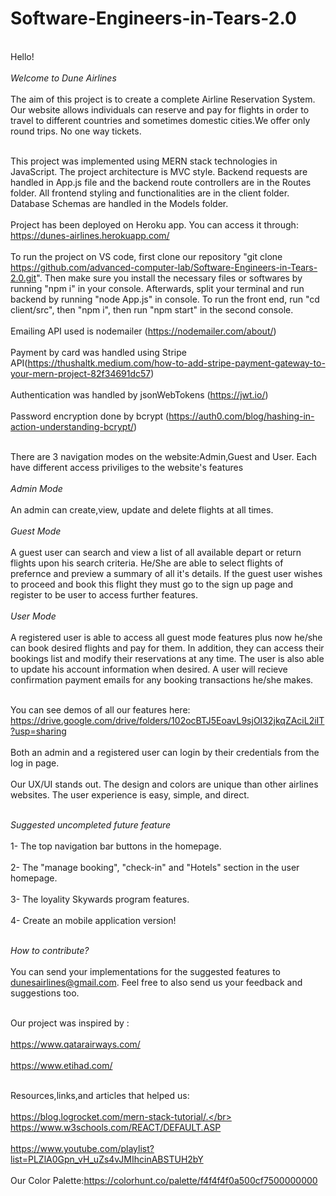 # Software-Engineers-in-Tears-2.0

<br>Hello!<br />
<br>*Welcome to Dune Airlines*<br />
<br>The aim of this project is to create a complete Airline Reservation System. Our website allows individuals can reserve and pay
for flights in order to travel to different countries and sometimes domestic cities.We offer only round trips. No one way tickets.<br />

<br> This project was implemented using MERN stack technologies in JavaScript. The project architecture is MVC style. Backend requests are handled in App.js file and the backend route controllers are in the Routes folder. All frontend styling and functionalities are in the client folder. Database Schemas are handled in the Models folder. <br />
<br> Project has been deployed on Heroku app. You can access it through: https://dunes-airlines.herokuapp.com/ <br/>
<br>To run the project on VS code, first clone our repository "git clone https://github.com/advanced-computer-lab/Software-Engineers-in-Tears-2.0.git". Then make sure you install the necessary files or softwares by running "npm i" in your console. Afterwards, split your terminal and run backend by running "node App.js" in console. To run the front end, run "cd client/src", then "npm i", then run "npm start" in the second console.<br />
<br> Emailing API used is nodemailer (https://nodemailer.com/about/)<br/>
<br> Payment by card was handled using Stripe API(https://thushaltk.medium.com/how-to-add-stripe-payment-gateway-to-your-mern-project-82f34691dc57)<br/>
<br> Authentication was handled by jsonWebTokens (https://jwt.io/)<br/>
<br> Password encryption done by bcrypt (https://auth0.com/blog/hashing-in-action-understanding-bcrypt/)<br/>

<br> There are 3 navigation modes on the website:Admin,Guest and User. Each have different access priviliges to the website's features <br />
<br> *Admin Mode* <br />
<br> An admin can create,view, update and delete flights at all times.<br />
<br> *Guest Mode* <br />
<br> A guest user can search and view a list of all available depart or return flights upon his search criteria. He/She are able to select flights of prefernce and preview a summary of all it's details. If the guest user wishes to proceed and book this flight they must go to the sign up page and register to be user to access further features.<br />
<br>*User Mode*<br />
<br> A registered user is able to access all guest mode features plus now he/she can book desired flights and pay for them. In addition, they can access their bookings list and modify their reservations at any time. The user is also able to update his account information when desired. A user will recieve confirmation payment emails for any booking transactions he/she makes.<br />

<br> You can see demos of all our features here: https://drive.google.com/drive/folders/102ocBTJ5EoavL9sjOI32jkqZAciL2iIT?usp=sharing <br/>
<br> Both an admin and a registered user can login by their credentials from the log in page. <br/>
<br> Our UX/UI stands out. The design and colors are unique than other airlines websites. The user experience is easy, simple, and direct.</br>


<br>*Suggested uncompleted future feature*<br>
<br> 1- The top navigation bar buttons in the homepage.<br/>
<br> 2- The "manage booking", "check-in" and "Hotels" section in the user homepage.<br/>
<br> 3- The loyality Skywards program features. <br/>
<br> 4- Create an mobile application version!<br/>


<br> *How to contribute?*<br/>
<br> You can send your implementations for the suggested features to dunesairlines@gmail.com. Feel free to also send us your feedback and suggestions too.<br/>

<br>Our project was inspired by :</br>
<br>https://www.qatarairways.com/</br>
<br>https://www.etihad.com/</br>

<br>Resources,links,and articles that helped us:</br>
<br>https://blog.logrocket.com/mern-stack-tutorial/.</br>
<br>https://www.w3schools.com/REACT/DEFAULT.ASP</br>
<br>https://www.youtube.com/playlist?list=PLZlA0Gpn_vH_uZs4vJMIhcinABSTUH2bY</br>
<br> Our Color Palette:https://colorhunt.co/palette/f4f4f4f0a500cf7500000000 <br/>
